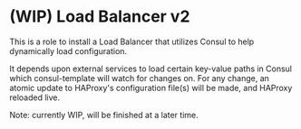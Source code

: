 # (WIP) Load Balancer v2

This is a role to install a Load Balancer that utilizes Consul to help dynamically load configuration.

It depends upon external services to load certain key-value paths in Consul which consul-template
will watch for changes on. For any change, an atomic update to HAProxy's configuration file(s) will
be made, and HAProxy reloaded live.

Note: currently WIP, will be finished at a later time.
